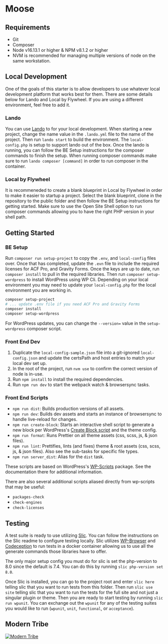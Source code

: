 # Moose

## Requirements

* Git
* Composer
* Node v16.13.1 or higher & NPM v8.1.2 or higher
* NVM is recommended for managing multiple versions of node on the same workstation.

## Local Development

One of the goals of this starter is to allow developers to use whatever local development platform that works best for them. There are some details below for Lando and Local by Flywheel. If you are using a different environment, feel free to add it.

### Lando

You can use [Lando](https://lando.dev/download/) to for your local development. When starting a new project, change the name value in the `.lando.yml` file to the name of the project. Then run `lando start` to build the environment. The `local-config.php` is setup to support lando out of the box. Once the lando is running, you can follow the BE Setup instructions for the composer commands to finish the setup. When running composer commands make sure to run `lando composer [command]` in order to run composer in the container.

### Local by Flywheel

It is recommeneded to create a blank blueprint in Local by Flywheel in order to make it easier to startup a project. Select the blank blueprint, clone in the repository to the public folder and then follow the BE Setup instructions for getting started. Make sure to use the Open Site Shell option to run composer commands allowing you to have the right PHP version in your shell path.

## Getting Started

### BE Setup

Run `composer run setup-project` to copy the `.env`, and `local-config` files over. Once that has completed, update the `.evn` file to include the required licenses for ACF Pro, and Gravity Forms. Once the keys are up to date, run `composer install` to pull in the required libraries.  Then run `composer setup-wordpress` to install WordPress using WP Cli. Depending on your local environment you may need to update your `local-config.php` for the local environment you are working in.

``` bash
composer setup-project
# ... update .env file if you need ACF Pro and Gravity Forms
composer install
composer setup-wordpress
```

For WordPress updates, you can change the `--version=` value in the `setup-wordpress` composer script.

### Front End Dev

1. Duplicate the `local-config-sample.json` file into a git-ignored `local-config.json` and update the certsPath and host entries to match your local dev set up.
1. In the root of the project, run `nvm use` to confirm the correct version of node is in-use.
1. Run `npm install` to install the required dependencies.
1. Run `npm run dev` to start the webpack watch & browsersync tasks.

### Front End Scripts

* `npm run dist`: Builds production versions of all assets.
* `npm run dev`: Builds dev assets and starts an instance of browsersync to handle live-reload for changes.
* `npm run create-block`: Starts an interactive shell script to generate a new block per WordPress's [Create Block script](https://developer.wordpress.org/block-editor/reference-guides/packages/packages-create-block/) and the theme config.
* `npm run format`: Runs Prettier on all theme assets (css, scss, js, & json files).
* `npm run lint`: Prettifies, lints (and fixes) theme & root assets (css, scss, js, & json files). Also see the sub-tasks for specific file types.
* `npm run server_dist`: Alias for the `dist` task.

These scripts are based on WordPress's [WP-Scripts](https://developer.wordpress.org/block-editor/reference-guides/packages/packages-scripts/) package. See the documentation there for additional information.

There are also several additional scripts aliased directly from wp-scripts that may be useful:

* `packages-check`
* `check-engines`
* `check-licenses`

## Testing

A test suite is ready to use utilizing [Slic](https://github.com/stellarwp/slic). You can follow the instructions on the Slic readme to configure testing locally. Slic utilizes [WP-Browser](https://wpbrowser.wptestkit.dev/) and [Codeception](https://codeception.com/) to run tests in a docker container allowing us to use all the generate commands those libraries have to offer.

The only major setup config you must do for slic is set the php-version to 8.0 since the default is 7.4.  You can do this by running `slic php-version set 8.0`.

Once Slic is installed, you can go to the project root and enter `slic here` telling slic that you want to run tests from this folder.  Then run `slic use site` telling slic that you want to run the tests for the full site and not just a singular plugin or theme. Then you are ready to start testing by running `slic run wpunit`. You can exchange out the `wpunit` for any of the testing suites you would like to run (`wpunit`, `unit`, `functional`, or `acceptance`).  

## Modern Tribe

[![Modern Tribe](https://moderntribe-common.s3.us-west-2.amazonaws.com/marketing/ModernTribe-Banner.png)](https://tri.be/contact/)
